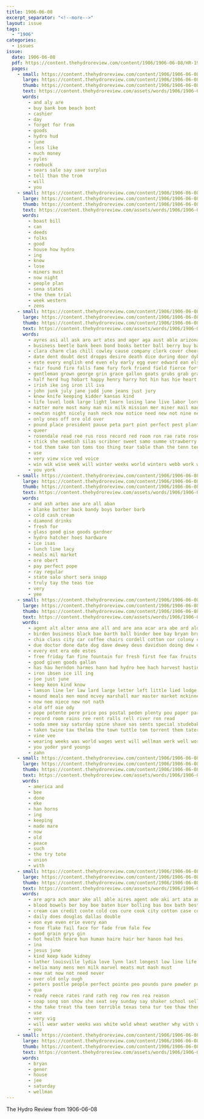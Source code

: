 ```yaml
---
title: 1906-06-08
excerpt_separator: "<!--more-->"
layout: issue
tags:
  - "1906"
categories:
  - issues
issue:
  date: 1906-06-08
  pdf: https://content.thehydroreview.com/content/1906/1906-06-08/HR-1906-06-08.pdf
  pages:
    - small: https://content.thehydroreview.com/content/1906/1906-06-08/small/HR-1906-06-08-01.jpg
      large: https://content.thehydroreview.com/content/1906/1906-06-08/large/HR-1906-06-08-01.jpg
      thumb: https://content.thehydroreview.com/content/1906/1906-06-08/thumbnails/HR-1906-06-08-01.jpg
      text: https://content.thehydroreview.com/assets/words/1906/1906-06-08/HR-1906-06-08-01.txt
      words:
        - and aly are
        - buy bank bom beach bont
        - cashier
        - day
        - forget for from
        - goods
        - hydro hud
        - june
        - less like
        - much money
        - pyles
        - roebuck
        - sears sale say save surplus
        - tell than the trom
        - will
        - you
    - small: https://content.thehydroreview.com/content/1906/1906-06-08/small/HR-1906-06-08-02.jpg
      large: https://content.thehydroreview.com/content/1906/1906-06-08/large/HR-1906-06-08-02.jpg
      thumb: https://content.thehydroreview.com/content/1906/1906-06-08/thumbnails/HR-1906-06-08-02.jpg
      text: https://content.thehydroreview.com/assets/words/1906/1906-06-08/HR-1906-06-08-02.txt
      words:
        - boast bill
        - can
        - deeds
        - folks
        - good
        - house how hydro
        - ing
        - know
        - lose
        - miners must
        - now night
        - people plan
        - sena states
        - the them trial
        - week western
        - zens
    - small: https://content.thehydroreview.com/content/1906/1906-06-08/small/HR-1906-06-08-03.jpg
      large: https://content.thehydroreview.com/content/1906/1906-06-08/large/HR-1906-06-08-03.jpg
      thumb: https://content.thehydroreview.com/content/1906/1906-06-08/thumbnails/HR-1906-06-08-03.jpg
      text: https://content.thehydroreview.com/assets/words/1906/1906-06-08/HR-1906-06-08-03.txt
      words:
        - ayres asi all ask aro art ates and ager aga aust able arizona ary arthur ark april american are ani alfalfa
        - business beetle bank been bond books better ball berry buy batter blood bode both beer branch border bench backs butter bills bake but bil bill bis bare boy barn back below bow best benedict bunch bas body ben
        - clara charm clas chill cowley cause company clerk cover cheers corn can chance course comes cattle cost covington conver cin city charlotte counts con college call clover common crush cam card cant
        - date dent doubt dest dropps desire death dice during door dyke dairy does days drop drift dry down dering davitt der doing done dust
        - este every english end even ely early egg ever edward ean else erwin
        - fair found fire falls fame fury fork friend field fierce fort first farmer feck from for frost fess full fee fellow fer fin falta fall farm face few fell fancy figures former force folks
        - gentleman grown george grin grace gallon goats grubs grab grand gov gave good guy gone grub getting gover garden game general
        - half herd hug hobart happy henry harry hot hin has hie heart hard hur had him holler her halt hoch hand hands hope how house hoop home hang hes hop heir hite hore held
        - irish ike ing iron ill iva
        - john junk july jane judd june jeans just jury
        - know knife keeping kidder kansas kind
        - life lovel look large light learn losing lane live labor lord lower like let liter leas lump lawley love level lines lake laws lady late leader looker last land
        - matter more most many man mix milk mission mer miner mail magi mcguire mary manny miners market must mose method mchugh much mos meyer mike may michael made mone
        - newton night nicely nash neck now notice need new not nine news never noble
        - only ones off ore old over
        - pound place president pause peta part pint perfect pest plants plan past pany power peel pald parcel pas port post price perkins pluck prosper pera profit pork petersburg plant pana per persona
        - queer
        - rosendale read ree rus ross record red room ron rae rate rosey res run rye rest rush roll river rand roots
        - stick she swedish silas scribner sweet samo summe strawberry seed sieve swift sliver states souther seems swing sal spring struck sons stage square show small stoessel safe steamer seven space stock session stone simmons sic size sur short soll swell sheriff sea street soon salary surface state shows straw study stride shore such shoe
        - tod them take ton toms too thing tear table than the tenn ten tease taggart toa thomas timber tor toh ting thi test toward teare tary then trate tae tennent top
        - use
        - very view vice ved voice
        - win wik wise week will winter weeks world winters webb work while wear worth waiter walk want white walter williams with winners ward wat well way water was walt wheat washington wien why
        - you york
    - small: https://content.thehydroreview.com/content/1906/1906-06-08/small/HR-1906-06-08-04.jpg
      large: https://content.thehydroreview.com/content/1906/1906-06-08/large/HR-1906-06-08-04.jpg
      thumb: https://content.thehydroreview.com/content/1906/1906-06-08/thumbnails/HR-1906-06-08-04.jpg
      text: https://content.thehydroreview.com/assets/words/1906/1906-06-08/HR-1906-06-08-04.txt
      words:
        - and ash arbes ane are all aban
        - blanke butter back bandy boys barber barb
        - cold cash cream
        - diamond drinks
        - fresh for
        - glass good gise goods gardner
        - hydro hatcher hoes hardware
        - ice isas
        - lunch line lacy
        - meals mil market
        - ore obert
        - pay perfect pope
        - ray regular
        - state salo short sera snapp
        - truly tay the teas toe
        - very
        - yee
    - small: https://content.thehydroreview.com/content/1906/1906-06-08/small/HR-1906-06-08-05.jpg
      large: https://content.thehydroreview.com/content/1906/1906-06-08/large/HR-1906-06-08-05.jpg
      thumb: https://content.thehydroreview.com/content/1906/1906-06-08/thumbnails/HR-1906-06-08-05.jpg
      text: https://content.thehydroreview.com/assets/words/1906/1906-06-08/HR-1906-06-08-05.txt
      words:
        - agent alt alter anna ane all and are ana acar ara abe ard alon august
        - birden business black bae barth ball binder bee bay bryan brother borough buy bie best been both bette bey but bank
        - chia class city car coffee chairs cordell cotton cor colony county care collins come candies cal can call cases
        - due doctor done date dog dave dewey deus davidson doing dew ditch day
        - every ent era ede estes
        - free friday fan fine fountain for fresh first fee fax fruits from farm
        - good given goods gallon
        - has hau herndon harmes hann had hydro hee hach harvest hastings heen hand henke how hard hardware hung
        - iron ibsen ice ill ing
        - joe just june
        - keep keon kind know
        - lamson line ler law lard large letter left little lied lodge last los larence lauson
        - mound meals men mond mcvey marshall mar master market mckinney may malas mare minis murat monde mens morning mag mules mer made maxim money manilla mason
        - now nee niece new not nath
        - old off oie ody
        - pope potente pere price pos postal peden plenty pou paper pare people place pay per pat
        - record room rains ree rent ralls rell river ron read
        - soda smee say saturday spine shave sas sents special studebaker suit see store sells span servo state shell sickles sheriff sue send standard sell soon sale seven sul stock six
        - taken twine tax thelma the town tuttle tom torrent them tater tim test tye top
        - vine vee
        - wearing weeks was world wages west will wellman werk well work war want with wall woods
        - you yoder yard youngs
        - zahn
    - small: https://content.thehydroreview.com/content/1906/1906-06-08/small/HR-1906-06-08-06.jpg
      large: https://content.thehydroreview.com/content/1906/1906-06-08/large/HR-1906-06-08-06.jpg
      thumb: https://content.thehydroreview.com/content/1906/1906-06-08/thumbnails/HR-1906-06-08-06.jpg
      text: https://content.thehydroreview.com/assets/words/1906/1906-06-08/HR-1906-06-08-06.txt
      words:
        - america and
        - bee
        - done
        - eke
        - han horns
        - ing
        - keeping
        - made mare
        - now
        - old
        - peace
        - such
        - the try tote
        - union
        - with
    - small: https://content.thehydroreview.com/content/1906/1906-06-08/small/HR-1906-06-08-07.jpg
      large: https://content.thehydroreview.com/content/1906/1906-06-08/large/HR-1906-06-08-07.jpg
      thumb: https://content.thehydroreview.com/content/1906/1906-06-08/thumbnails/HR-1906-06-08-07.jpg
      text: https://content.thehydroreview.com/assets/words/1906/1906-06-08/HR-1906-06-08-07.txt
      words:
        - are agra ach amar ake all able aires agent ade aki art ata and auty
        - blood bowels ber boy boe baten bier bolling bas box bath best ban brush better bal brought been
        - cream can credit conte cold cos cure cook city cotton case comment cee came company constant certain
        - daily does douglas dallas double
        - eon eye even erie every ean
        - fose flake fail face for fade from fale few
        - good grain grys gin
        - hot health heare hun human haire hair her hanon had hes
        - ina
        - jesus june
        - kind keep kade kidney
        - lather louisville lydia love lynn last longest low line life lewis lesson
        - melia many mens men milk marvel meats mut mash must
        - new nat now not need never
        - over old only ough
        - peters postle people perfect pointe peo pounds pare powder pon private paris price pinkham pence
        - qua
        - ready reece rates rand rath reg row ren rea reason
        - soap song son show she seat sey sunday say shaker school sell sean sho
        - the take treat tha teen terrible texas tena tur tee thaw then thick truly toner thew tell tree ten taken toth toa than
        - use
        - very vig
        - will wear water weeks was white wold wheat weather why with ware week world west word
        - you
    - small: https://content.thehydroreview.com/content/1906/1906-06-08/small/HR-1906-06-08-08.jpg
      large: https://content.thehydroreview.com/content/1906/1906-06-08/large/HR-1906-06-08-08.jpg
      thumb: https://content.thehydroreview.com/content/1906/1906-06-08/thumbnails/HR-1906-06-08-08.jpg
      text: https://content.thehydroreview.com/assets/words/1906/1906-06-08/HR-1906-06-08-08.txt
      words:
        - bryan
        - gener
        - house
        - jee
        - saturday
        - wellman
---
```


The Hydro Review from 1906-06-08

<!--more-->

